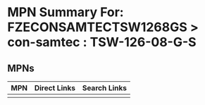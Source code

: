 



# MPN Summary For: FZECONSAMTECTSW1268GS > con-samtec : TSW-126-08-G-S

## MPNs
  

|MPN|Direct Links|Search Links|
| :--- | :--- | :--- |
||||
